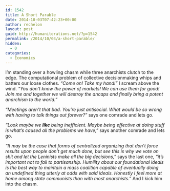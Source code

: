 ```yaml
---
id: 1542
title: A Short Parable
date: 2014-10-03T07:42:23+00:00
author: rechelon
layout: post
guid: http://humaniterations.net/?p=1542
permalink: /2014/10/03/a-short-parable/
hidden:
  - 0
categories:
  - Economics
---
```

I&#8217;m standing over a howling chasm while three anarchists clutch to the edge. The computational problem of collective decisionmaking whips and batters our loose clothes. _&#8220;Come on! Take my hand!&#8221;_ I scream above the wind. _&#8220;You don&#8217;t know the power of markets! We can use them for good! Join me and together we will destroy the ancaps and finally bring a potent anarchism to the world.&#8221;_

_&#8220;Meetings aren&#8217;t that bad. You&#8217;re just antisocial. What would be so wrong with having to talk things out forever?&#8221;_ says one comrade and lets go.

_&#8220;Look maybe we **like** being inefficient. Maybe being effective at doing stuff is what&#8217;s caused all the problems we have,&#8221;_ says another comrade and lets go.

_&#8220;It may be the case that forms of centralized organizing that don&#8217;t force results upon people don&#8217;t get much done, but see this is why we vote on shit and let the Leninists make all the big decisions,&#8221;_ says the last one, _&#8220;it&#8217;s important not to fall to partisanship. Humility about our foundational ideals is the best way to maintain a mass coalition capable of eventually doing an undefined thing utterly at odds with said ideals. Honestly I feel more at home among state communists than with most anarchists.&#8221;_ And I kick him into the chasm.